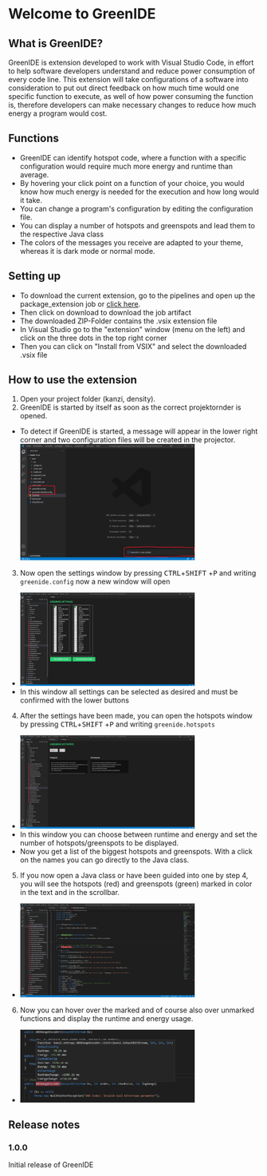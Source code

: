 
# Welcome to GreenIDE

  

## What is GreenIDE?
GreenIDE is extension developed to work with Visual Studio Code, in effort to help software developers understand and reduce power consumption of every code line. This extension will take configurations of a software into consideration to put out direct feedback on how much time would one specific function to execute, as well of how power consuming the function is, therefore developers can make necessary changes to reduce how much energy a program would cost.
  
## Functions
- GreenIDE can identify hotspot code, where a function with a specific configuration would require much more energy and runtime than average.
- By hovering your click point on a function of your choice, you would know how much energy is needed for the execution and how long would it take.
- You can change a program's configuration by editing the configuration file.
- You can display a number of hotspots and greenspots and lead them to the respective Java class 
- The colors of the messages you receive are adapted to your theme, whereas it is dark mode or normal mode.

## Setting up
- To download the current extension, go to the pipelines and open up the package_extension job or <a href="https://git.informatik.uni-leipzig.de/swtp-21-22/swt-p-ws-2020-2021/swtp-2021-13/-/jobs/artifacts/main/download?job=package_extension">click here</a>.
- Then click on download to download the job artifact
- The downloaded ZIP-Folder contains the .vsix extension file
- In Visual Studio  go to the "extension" window (menu on the left) and click on the three dots in the top right corner
- Then you can click on "Install from VSIX" and select the downloaded .vsix file

## How to use the extension
1. Open your project folder (kanzi, density).
2. GreenIDE is started by itself as soon as the correct projektornder is opened.
- To detect if GreenIDE is started, a message will appear in the lower right corner and two configuration files will be created in the projector. <img src="readme_screenshots/start_marked.png" width=350>
3. Now open the settings window by pressing <kbd>CTRL</kbd>+<kbd>SHIFT</kbd> +<kbd>P</kbd> and writing `greenide.config` now a new window will open
- <img src="readme_screenshots/settings_window.png" width=350>
- In this window all settings can be selected as desired and must be confirmed with the lower buttons
4. After the settings have been made, you can open the hotspots window by pressing <kbd>CTRL</kbd>+<kbd>SHIFT</kbd> +<kbd>P</kbd> and writing `greenide.hotspots`
- <img src="readme_screenshots/hotspots_window.png" width=350>
- In this window you can choose between runtime and energy and set the number of hotspots/greenspots to be displayed.
- Now you get a list of the biggest hotspots and greenspots. With a click on the names you can go directly to the Java class.
5. If you now open a Java class or have been guided into one by step 4, you will see the hotspots (red) and greenspots (green) marked in color in the text and in the scrollbar.
- <img src="readme_screenshots/code_sample.png" width=350>
6. Now you can hover over the marked and of course also over unmarked functions and display the runtime and energy usage.
- <img src="readme_screenshots/hover_sample.png" width=350>

## Release notes
### 1.0.0
Initial release of GreenIDE

  





  
